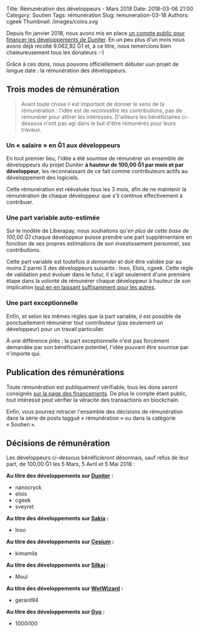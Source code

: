 Title: Rémunération des développeurs - Mars 2018
Date: 2018-03-06 21:00
Category: Soutien
Tags: rémunération
Slug: remuneration-03-18
Authors: cgeek
Thumbnail: /images/coins.svg

Depuis fin janvier 2018, nous avons mis en place [un compte public pour financer les développements de Duniter](../financements/). En un peu plus d'un mois nous avons déjà récolté 9.062,92 Ğ1 et, à ce titre, nous remercions bien chaleureusement tous les donateurs :-)

Grâce à ces dons, nous pouvons officiellement débuter uun projet de longue date : la rémunération des développeurs.

## Trois modes de rémunération

> Avant toute chose il est important de donner le sens de la rémunération : l'idée est de *reconnaître* les contributions, pas de rémunérer pour attirer les intéressés. D'ailleurs les bénéficiaires ci-dessous n'ont pas agi dans le but d'être rémunérés pour leurs travaux.

### Un « salaire » en Ğ1 aux développeurs

En tout premier lieu, l'idée a été soumise de rémunérer un ensemble de développeurs du projet Duniter **à hauteur de 100,00 Ğ1 par mois et par développeur**, les reconnaissant de ce fait comme contributeurs actifs au développement des logiciels.

Cette rémunération est réévaluée tous les 3 mois, afin de ne maintenir la rémunération de chaque développeur que s'il continue effectivement à contribuer.

### Une part variable auto-estimée

Sur le modèle de Liberapay, nous souhaitons qu'*en plus de cette base de 100,00 Ğ1* chaque développeur puisse prendre une part supplémentaire en fonction de ses propres estimations de son investissement personnel, ses contributions.

Cette part variable est toutefois *à demander* et doit être validée par au moins 2 parmi 3 des développeurs suivants : Inso, Eloïs, cgeek. Cette règle de validation peut évoluer dans le futur, il s'agit seulement d'une première étape dans la volonté de rémunérer chaque développeur à hauteur de son implication [tout en en laissant suffisamment pour les autres](http://trm.creationmonetaire.info/formalisaton.html#c-liberte-d-echange-dans-la-monnaie).

### Une part exceptionnelle

Enfin, et selon les mêmes règles que la part variable, il est possible de ponctuellement rémunérer tout contributeur (pas seulement un développeur) pour un travail particulier.

À une différence près : la part exceptionnelle n'est pas forcément demandée par son bénéficiaire potentiel, l'idée pouvant être soumise par n'importe qui.

## Publication des rémunérations

Toute rémunération est publiquement vérifiable, tous les dons seront consignés [sur la page des financements](../financements/). De plus le compte étant public, tout intéressé peut vérifier la véracité des transactions en blockchain.

Enfin, vous pourrez retracer l'ensemble des décisions de rémunération dans la série de posts taggué « rémunération » ou dans la catégorie « Soutien ».

## Décisions de rémunération

Les développeurs ci-dessous bénéficieront désormais, sauf refus de leur part, de 100,00 Ğ1 les 5 Mars, 5 Avril et 5 Mai 2018 :

**Au titre des développements sur [Duniter](https://duniter.org) :**

* nanocryck
* elois
* cgeek
* sveyret

**Au titre des développements sur [Sakia](http://sakia-wallet.org/) :**

* Inso

**Au titre des développements sur [Cesium](https://g1.duniter.fr) :**

* kimamila

**Au titre des développements sur [Silkaj](https://github.com/duniter/silkaj) :**

* Moul

**Au titre des développements sur [WotWizard](https://github.com/duniter/wotwizard) :**

* gerard94

**Au titre des développements sur [Gvu](http://gvu.g1.1000i100.fr) :**

* 1000i100